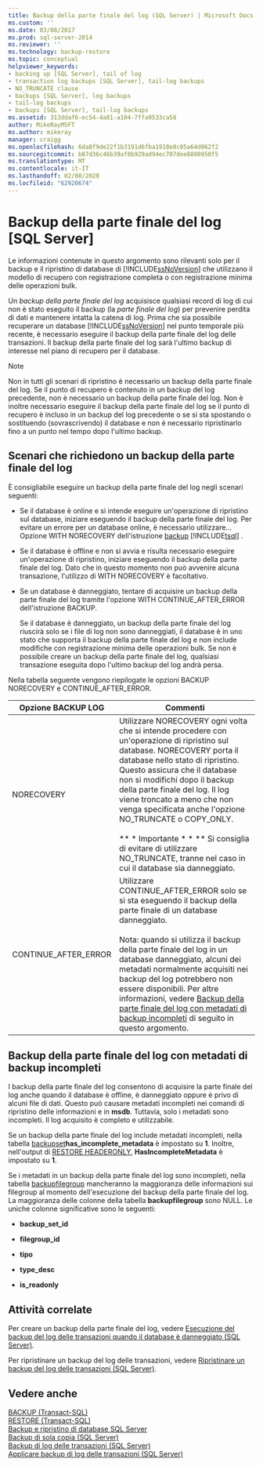 ```yaml
---
title: Backup della parte finale del log (SQL Server) | Microsoft Docs
ms.custom: ''
ms.date: 03/08/2017
ms.prod: sql-server-2014
ms.reviewer: ''
ms.technology: backup-restore
ms.topic: conceptual
helpviewer_keywords:
- backing up [SQL Server], tail of log
- transaction log backups [SQL Server], tail-log backups
- NO_TRUNCATE clause
- backups [SQL Server], log backups
- tail-log backups
- backups [SQL Server], tail-log backups
ms.assetid: 313ddaf6-ec54-4a81-a104-7ffa9533ca58
author: MikeRayMSFT
ms.author: mikeray
manager: craigg
ms.openlocfilehash: 6da8f9de22f1b3191d6fba1918e8c05a64d062f2
ms.sourcegitcommit: b87d36c46b39af8b929ad94ec707dee8800950f5
ms.translationtype: MT
ms.contentlocale: it-IT
ms.lasthandoff: 02/08/2020
ms.locfileid: "62920674"
---
```

# <a name="tail-log-backups-sql-server"></a>Backup della parte finale del log [SQL Server]
  Le informazioni contenute in questo argomento sono rilevanti solo per il backup e il ripristino di database di [!INCLUDE[ssNoVersion](../../includes/ssnoversion-md.md)] che utilizzano il modello di recupero con registrazione completa o con registrazione minima delle operazioni bulk.  
  
 Un *backup della parte finale del log* acquisisce qualsiasi record di log di cui non è stato eseguito il backup (la *parte finale del log*) per prevenire perdita di dati e mantenere intatta la catena di log. Prima che sia possibile recuperare un database [!INCLUDE[ssNoVersion](../../includes/ssnoversion-md.md)] nel punto temporale più recente, è necessario eseguire il backup della parte finale del log delle transazioni. Il backup della parte finale del log sarà l'ultimo backup di interesse nel piano di recupero per il database.  
  
> [!NOTE]  
>  Non in tutti gli scenari di ripristino è necessario un backup della parte finale del log. Se il punto di recupero è contenuto in un backup del log precedente, non è necessario un backup della parte finale del log. Non è inoltre necessario eseguire il backup della parte finale del log se il punto di recupero è incluso in un backup del log precedente o se si sta spostando o sostituendo (sovrascrivendo) il database e non è necessario ripristinarlo fino a un punto nel tempo dopo l'ultimo backup.  
  
 
  
##  <a name="TailLogScenarios"></a>Scenari che richiedono un backup della parte finale del log  
 È consigliabile eseguire un backup della parte finale del log negli scenari seguenti:  
  
-   Se il database è online e si intende eseguire un'operazione di ripristino sul database, iniziare eseguendo il backup della parte finale del log. Per evitare un errore per un database online, è necessario utilizzare... Opzione WITH NORECOVERY dell'istruzione [backup](/sql/t-sql/statements/backup-transact-sql) [!INCLUDE[tsql](../../includes/tsql-md.md)] .  
  
-   Se il database è offline e non si avvia e risulta necessario eseguire un'operazione di ripristino, iniziare eseguendo il backup della parte finale del log. Dato che in questo momento non può avvenire alcuna transazione, l'utilizzo di WITH NORECOVERY è facoltativo.  
  
-   Se un database è danneggiato, tentare di acquisire un backup della parte finale del log tramite l'opzione WITH CONTINUE_AFTER_ERROR dell'istruzione BACKUP.  
  
     Se il database è danneggiato, un backup della parte finale del log riuscirà solo se i file di log non sono danneggiati, il database è in uno stato che supporta il backup della parte finale del log e non include modifiche con registrazione minima delle operazioni bulk. Se non è possibile creare un backup della parte finale del log, qualsiasi transazione eseguita dopo l'ultimo backup del log andrà persa.  
  
 Nella tabella seguente vengono riepilogate le opzioni BACKUP NORECOVERY e CONTINUE_AFTER_ERROR.  
  
|Opzione BACKUP LOG|Commenti|  
|-----------------------|--------------|  
|NORECOVERY|Utilizzare NORECOVERY ogni volta che si intende procedere con un'operazione di ripristino sul database. NORECOVERY porta il database nello stato di ripristino. Questo assicura che il database non si modifichi dopo il backup della parte finale del log.  Il log viene troncato a meno che non venga specificata anche l'opzione NO_TRUNCATE o COPY_ONLY.<br /><br /> ** \* Importante \* \* ** Si consiglia di evitare di utilizzare NO_TRUNCATE, tranne nel caso in cui il database sia danneggiato.|  
|CONTINUE_AFTER_ERROR|Utilizzare CONTINUE_AFTER_ERROR solo se si sta eseguendo il backup della parte finale di un database danneggiato.<br /><br /> Nota: quando si utilizza il backup della parte finale del log in un database danneggiato, alcuni dei metadati normalmente acquisiti nei backup del log potrebbero non essere disponibili. Per altre informazioni, vedere [Backup della parte finale del log con metadati di backup incompleti](#IncompleteMetadata) di seguito in questo argomento.|  
  
##  <a name="IncompleteMetadata"></a>Backup della parte finale del log con metadati di backup incompleti  
 I backup della parte finale del log consentono di acquisire la parte finale del log anche quando il database è offline, è danneggiato oppure è privo di alcuni file di dati. Questo può causare metadati incompleti nei comandi di ripristino delle informazioni e in **msdb**. Tuttavia, solo i metadati sono incompleti. Il log acquisito è completo e utilizzabile.  
  
 Se un backup della parte finale del log include metadati incompleti, nella tabella [backupset](/sql/relational-databases/system-tables/backupset-transact-sql)**has_incomplete_metadata** è impostato su **1**. Inoltre, nell'output di [RESTORE HEADERONLY](/sql/t-sql/statements/restore-statements-headeronly-transact-sql), **HasIncompleteMetadata** è impostato su **1**.  
  
 Se i metadati in un backup della parte finale del log sono incompleti, nella tabella [backupfilegroup](/sql/relational-databases/system-tables/backupfilegroup-transact-sql) mancheranno la maggioranza delle informazioni sui filegroup al momento dell'esecuzione del backup della parte finale del log. La maggioranza delle colonne della tabella **backupfilegroup** sono NULL. Le uniche colonne significative sono le seguenti:  
  
-   **backup_set_id**  
  
-   **filegroup_id**  
  
-   **tipo**  
  
-   **type_desc**  
  
-   **is_readonly**  
  
##  <a name="RelatedTasks"></a> Attività correlate  
 Per creare un backup della parte finale del log, vedere [Esecuzione del backup del log delle transazioni quando il database è danneggiato &#40;SQL Server&#41;](back-up-the-transaction-log-when-the-database-is-damaged-sql-server.md).  
  
 Per ripristinare un backup del log delle transazioni, vedere [Ripristinare un backup del log delle transazioni &#40;SQL Server&#41;](restore-a-transaction-log-backup-sql-server.md).  
  
## <a name="see-also"></a>Vedere anche  
 [BACKUP &#40;Transact-SQL&#41;](/sql/t-sql/statements/backup-transact-sql)   
 [RESTORE &#40;Transact-SQL&#41;](/sql/t-sql/statements/restore-statements-transact-sql)   
 [Backup e ripristino di database SQL Server](back-up-and-restore-of-sql-server-databases.md)   
 [Backup di sola copia &#40;SQL Server&#41;](copy-only-backups-sql-server.md)   
 [Backup di log delle transazioni &#40;SQL Server&#41;](transaction-log-backups-sql-server.md)   
 [Applicare backup di log delle transazioni &#40;SQL Server&#41;](apply-transaction-log-backups-sql-server.md)  
  
  
